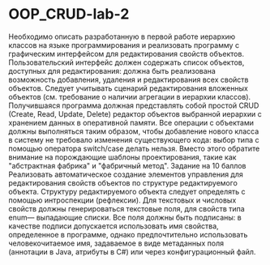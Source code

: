 # OOP_CRUD-lab-2
Необходимо описать разработанную в первой работе иерархию классов на языке программирования и реализовать программу с графическим интерфейсом для редактирования свойств объектов.
Пользовательский интерфейс должен содержать список объектов, доступных для редактирования: должна быть реализована возможность добавления, удаления и редактирования всех свойств объектов. Следует учитывать сценарий редактирования вложенных объектов (см. требование о наличии агрегации в иерархии классов). 
Получившаяся программа должная представлять собой простой CRUD (Create, Read, Update, Delete) редактор объектов выбранной иерархии с хранением данных в оперативной памяти.
Все операции с объектами должны выполняться таким образом, чтобы добавление нового класса в систему не требовало изменения существующего кода: выбор типа с помощью оператора switch/case делать нельзя. Вместо этого обратите внимание на порождающие шаблоны проектирования, такие как "абстрактная фабрика" и "фабричный метод".
Задание на 10 баллов
Реализовать автоматическое создание элементов управления для редактирования свойств объектов по структуре редактируемого объекта. Структуру редактируемого объекта следует определять с помощью интроспекции (рефлексии).
Для текстовых и числовых свойств должны генерироваться текстовые поля, для свойств типа enum— выпадающие списки. Все поля должны быть подписаны: в качестве подписи допускается использовать имя свойства, определенное в программе, однако предпочтительно использовать человекочитаемое имя, задаваемое в виде метаданных поля (аннотации в Java, атрибуты в C#) или через конфигурационный файл.
